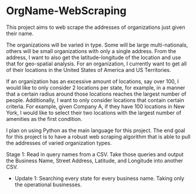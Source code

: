 # OrgName-WebScraping
This project aims to web scrape the addresses of organizations just given their name. 

The organizations will be varied in type. Some will be large multi-nationals, others will be small organizations with only a single address. From the address, I want to also get the latitude-longitude of the location and use that for geo-spatial analysis. For an organization, I currently want to get all of their locations in the United States of America and US Territories. 

If an organization has an excessive amount of locations, say over 100, I would like to only consider 2 locations per state, for example, in a manner that a certain radius around those locations reaches the largest number of people. Additionally, I want to only consider locations that contain certain criteria. For example, given Company A, if they have 100 locations in New York, I would like to select their two locations with the largest number of amenities as the first condition.

I plan on using Python as the main language for this project. The end goal for this project is to have a robust web scraping algorithm that is able to pull the addresses of varied organization types. 

Stage 1: Read in query names from a CSV. Take those queries and output the Business Name, Street Address, Latitude, and Longitude into another CSV.
  - Update 1: Searching every state for every business name. Taking only the operational businesses. 
